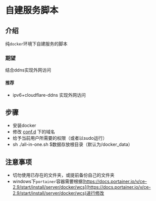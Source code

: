 # 自建服务脚本
## 介绍
纯`docker`环境下自建服务的脚本
### 期望
结合ddns实现外网访问
#### 推荐
* ipv6+cloudflare-ddns 实现外网访问
## 步骤
* 安装docker
* 修改 [conf.d](./conf.d/) 下的域名
* 给予当前用户所需要的权限（或者以sudo运行）
* sh ./all-in-one.sh $数据存放根目录（默认为/docker_data）

## 注意事项
* 切勿使用已存在的文件夹，或提前备份自己的文件夹
* windows下`portainer`容器需要根据[https://docs.portainer.io/v/ce-2.9/start/install/server/docker/wcs](https://docs.portainer.io/v/ce-2.9/start/install/server/docker/wcs)进行修改